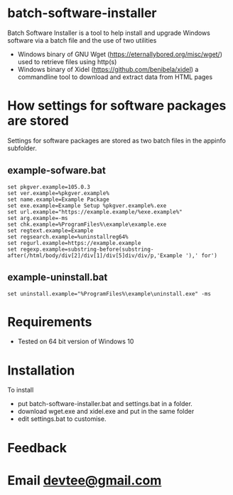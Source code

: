 # batch-software-installer

Batch Software Installer is a tool to help install and upgrade Windows software via a batch file and the use of two utilities 
* Windows binary of GNU Wget (https://eternallybored.org/misc/wget/) used to retrieve files using http(s) 
* Windows binary of Xidel (https://github.com/benibela/xidel) a commandline tool to download and extract data from HTML pages 

# How settings for software packages are stored 

Settings for software packages are stored as two batch files in the appinfo subfolder. 

## example-sofware.bat
```
set pkgver.example=105.0.3
set ver.example=%pkgver.example%
set name.example=Example Package
set exe.example=Example Setup %pkgver.example%.exe
set url.example="https://example.example/%exe.example%"
set arg.example=-ms
set chk.example=%ProgramFiles%\example\example.exe
set regtext.example=Example
set regsearch.example=%uninstallreg64%
set regurl.example=https://example.example
set regexp.example=substring-before(substring-after(/html/body/div[2]/div[1]/div[5]div/div/p,'Example '),' for')
```
## example-uninstall.bat
```
set uninstall.example="%ProgramFiles%\example\uninstall.exe" -ms
```

# Requirements

* Tested on 64 bit version of Windows 10 

# Installation

To install 
* put batch-software-installer.bat and settings.bat in a folder.
* download wget.exe and xidel.exe and put in the same folder 
* edit settings.bat to customise.



# Feedback 
#
# Email devtee@gmail.com 
# 
